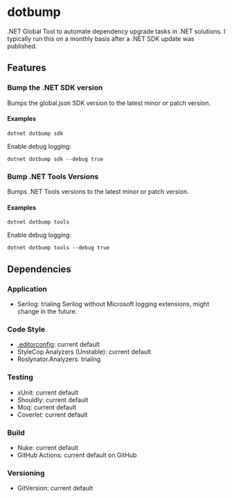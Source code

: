 # dotbump

.NET Global Tool to automate dependency upgrade tasks in .NET solutions.
I typically run this on a monthly basis after a .NET SDK update was published.

## Features

### Bump the .NET SDK version

Bumps the global.json SDK version to the latest minor or patch version.

#### Examples

```shell
dotnet dotbump sdk
```

Enable debug logging:

````shell
dotnet dotbump sdk --debug true
````

### Bump .NET Tools Versions

Bumps .NET Tools versions to the latest minor or patch version.

#### Examples

```shell
dotnet dotbump tools
```

Enable debug logging:

````shell
dotnet dotbump tools --debug true
````

## Dependencies

### Application

* Serilog: trialing Serilog without Microsoft logging extensions, might change in the future.

### Code Style

* [.editorconfig](.editorconfig): current default
* StyleCop Analyzers (Unstable): current default
* Roslynator.Analyzers: trialing

### Testing

* xUnit: current default
* Shouldly: current default
* Moq: current default
* Coverlet: current default

### Build

* Nuke: current default
* GitHub Actions: current default on GitHub

### Versioning

* GitVersion: current default